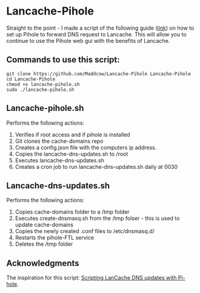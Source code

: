 # Lancache-Pihole

Straight to the point - I made a script of the following guide ([link](https://oct8l.gitlab.io/posts/2021/297/scripting-lancache-dns-updates-with-pi-hole/)) on how to set up Pihole to forward DNS request to Lancache. This will allow you to continue to use the Pihole web gui with the benefits of Lancache. 

## Commands to use this script: 
    git clone https://github.com/Maddcow/Lancache-Pihole Lancache-Pihole
    cd Lancache-Pihole
    chmod +x lancache-pihole.sh
    sudo ./lancache-pihole.sh

## Lancache-pihole.sh
Performs the following actions:
1. Verifies if root access and if pihole is installed
2. Git clones the cache-domains repo
3. Creates a config.json file with the computers ip address.
4. Copies the lancache-dns-updates.sh to /root
5. Executes lancache-dns-updates.sh
6. Creates a cron job to run lancache-dns-updates.sh daily at 0030

## Lancache-dns-updates.sh
Performs the following actions: 
1. Copies cache-domains folder to a /tmp folder
2. Executes create-dnsmasq.sh from the /tmp folser - this is used to update cache-domains
3. Copies the newly created .conf files to /etc/dnsmasq.d/
4. Restarts the pihole-FTL service
5. Deletes the /tmp folder

## Acknowledgments
The inspiration for this script: [Scripting LanCache DNS updates with Pi-hole](https://oct8l.gitlab.io/posts/2021/297/scripting-lancache-dns-updates-with-pi-hole/).
